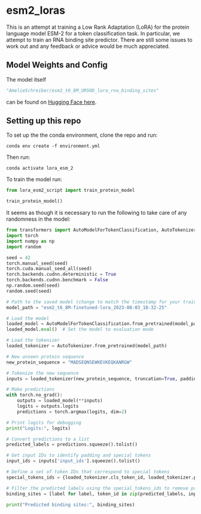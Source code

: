 # esm2_loras

This is an attempt at training a Low Rank Adaptation (LoRA) for the protein language model ESM-2 for a token classification task. In particular, we attempt to train an RNA binding site predictor. There are still some issues to work out and any feedback or advice would be much appreciated. 

## Model Weights and Config

The model itself 
```python
"AmelieSchreiber/esm2_t6_8M_UR50D_lora_rna_binding_sites"
```
can be found on [Hugging Face here](https://huggingface.co/AmelieSchreiber/esm2_t6_8M_UR50D_lora_rna_binding_sites).

## Setting up this repo

To set up the the conda environment, clone the repo and run:
```
conda env create -f environment.yml
```
Then run:
```
conda activate lora_esm_2
```
To train the model run:
```python
from lora_esm2_script import train_protein_model

train_protein_model()
```

It seems as though it is necessary to run the following to take care of any randomness in the model:
```python
from transformers import AutoModelForTokenClassification, AutoTokenizer
import torch
import numpy as np
import random

seed = 42
torch.manual_seed(seed)
torch.cuda.manual_seed_all(seed)
torch.backends.cudnn.deterministic = True
torch.backends.cudnn.benchmark = False
np.random.seed(seed)
random.seed(seed)

# Path to the saved model (change to match the timestamp for your trained model
model_path = "esm2_t6_8M-finetuned-lora_2023-08-03_18-32-25"

# Load the model
loaded_model = AutoModelForTokenClassification.from_pretrained(model_path)
loaded_model.eval()  # Set the model to evaluation mode

# Load the tokenizer
loaded_tokenizer = AutoTokenizer.from_pretrained(model_path)

# New unseen protein sequence
new_protein_sequence = "MADSEQNSEWKEVKEQKANRGW"

# Tokenize the new sequence
inputs = loaded_tokenizer(new_protein_sequence, truncation=True, padding='max_length', max_length=512, return_tensors="pt")

# Make predictions
with torch.no_grad():
    outputs = loaded_model(**inputs)
    logits = outputs.logits
    predictions = torch.argmax(logits, dim=2)

# Print logits for debugging
print("Logits:", logits)

# Convert predictions to a list
predicted_labels = predictions.squeeze().tolist()

# Get input IDs to identify padding and special tokens
input_ids = inputs['input_ids'].squeeze().tolist()

# Define a set of token IDs that correspond to special tokens
special_tokens_ids = {loaded_tokenizer.cls_token_id, loaded_tokenizer.pad_token_id, loaded_tokenizer.eos_token_id}

# Filter the predicted labels using the special_tokens_ids to remove predictions for special tokens
binding_sites = [label for label, token_id in zip(predicted_labels, input_ids) if token_id not in special_tokens_ids]

print("Predicted binding sites:", binding_sites)
```
